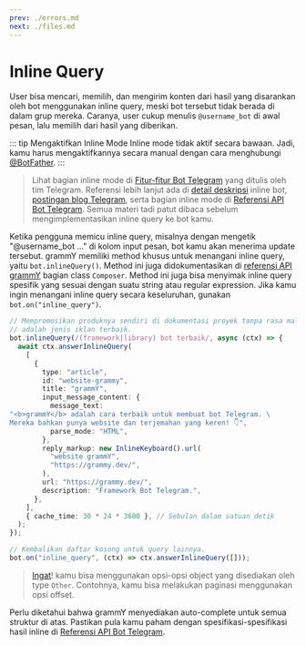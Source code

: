 ```yaml
---
prev: ./errors.md
next: ./files.md
---
```


# Inline Query

User bisa mencari, memilih, dan mengirim konten dari hasil yang disarankan oleh bot menggunakan inline query, meski bot tersebut tidak berada di dalam grup mereka.
Caranya, user cukup menulis `@username_bot` di awal pesan, lalu memilih dari hasil yang diberikan.

::: tip Mengaktifkan Inline Mode
Inline mode tidak aktif secara bawaan.
Jadi, kamu harus mengaktifkannya secara manual dengan cara menghubungi [@BotFather](https://t.me/BotFather).
:::

> Lihat bagian inline mode di [Fitur-fitur Bot Telegram](https://core.telegram.org/bots/features#inline-requests) yang ditulis oleh tim Telegram.
> Referensi lebih lanjut ada di [detail deskripsi](https://core.telegram.org/bots/inline) inline bot, [postingan blog Telegram](https://telegram.org/blog/inline-bots), serta bagian inline mode di [Referensi API Bot Telegram](https://core.telegram.org/bots/api#inline-mode).
> Semua materi tadi patut dibaca sebelum mengimplementasikan inline query ke bot kamu.

Ketika pengguna memicu inline query, misalnya dengan mengetik "@username\_bot ..." di kolom input pesan, bot kamu akan menerima update tersebut.
grammY memiliki method khusus untuk menangani inline query, yaitu `bot.inlineQuery()`. Method ini juga didokumentasikan di [referensi API grammY](https://deno.land/x/grammy/mod.ts?s=Composer#method_inlineQuery_0) bagian class `Composer`.
Method ini juga bisa menyimak inline query spesifik yang sesuai dengan suatu string atau regular expression.
Jika kamu ingin menangani inline query secara keseluruhan, gunakan `bot.on("inline_query")`.

```ts
// Mempromosikan produknya sendiri di dokumentasi proyek tanpa rasa malu
// adalah jenis iklan terbaik.
bot.inlineQuery(/(framework|library) bot terbaik/, async (ctx) => {
  await ctx.answerInlineQuery(
    [
      {
        type: "article",
        id: "website-grammy",
        title: "grammY",
        input_message_content: {
          message_text:
"<b>grammY</b> adalah cara terbaik untuk membuat bot Telegram. \
Mereka bahkan punya website dan terjemahan yang keren! 👇",
          parse_mode: "HTML",
        },
        reply_markup: new InlineKeyboard().url(
          "website grammY",
          "https://grammy.dev/",
        ),
        url: "https://grammy.dev/",
        description: "Framework Bot Telegram.",
      },
    ],
    { cache_time: 30 * 24 * 3600 }, // Sebulan dalam satuan detik
  );
});

// Kembalikan daftar kosong untuk query lainnya.
bot.on("inline_query", (ctx) => ctx.answerInlineQuery([]));
```

> [Ingat](./basics.md#mengirim-pesan)! kamu bisa menggunakan opsi-opsi object yang disediakan oleh type `Other`.
> Contohnya, kamu bisa melakukan paginasi menggunakan opsi offset.

Perlu diketahui bahwa grammY menyediakan auto-complete untuk semua struktur di atas.
Pastikan pula kamu paham dengan spesifikasi-spesifikasi hasil inline di [Referensi API Bot Telegram](https://core.telegram.org/bots/api#inlinequeryresult).
